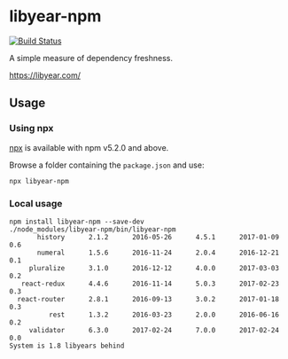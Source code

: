 # libyear-npm

[![Build Status](https://travis-ci.org/jaredbeck/libyear-npm.svg?branch=master)](https://travis-ci.org/jaredbeck/libyear-npm)

A simple measure of dependency freshness.

https://libyear.com/

## Usage

### Using npx

[npx](https://blog.npmjs.org/post/162869356040/introducing-npx-an-npm-package-runner) is available with npm v5.2.0 and above.

Browse a folder containing the `package.json` and use:

```
npx libyear-npm
```

### Local usage

```
npm install libyear-npm --save-dev
./node_modules/libyear-npm/bin/libyear-npm
       history      2.1.2      2016-05-26      4.5.1      2017-01-09     0.6
       numeral      1.5.6      2016-11-24      2.0.4      2016-12-21     0.1
     pluralize      3.1.0      2016-12-12      4.0.0      2017-03-03     0.2
   react-redux      4.4.6      2016-11-14      5.0.3      2017-02-23     0.3
  react-router      2.8.1      2016-09-13      3.0.2      2017-01-18     0.3
          rest      1.3.2      2016-03-23      2.0.0      2016-06-16     0.2
     validator      6.3.0      2017-02-24      7.0.0      2017-02-24     0.0
System is 1.8 libyears behind
```
